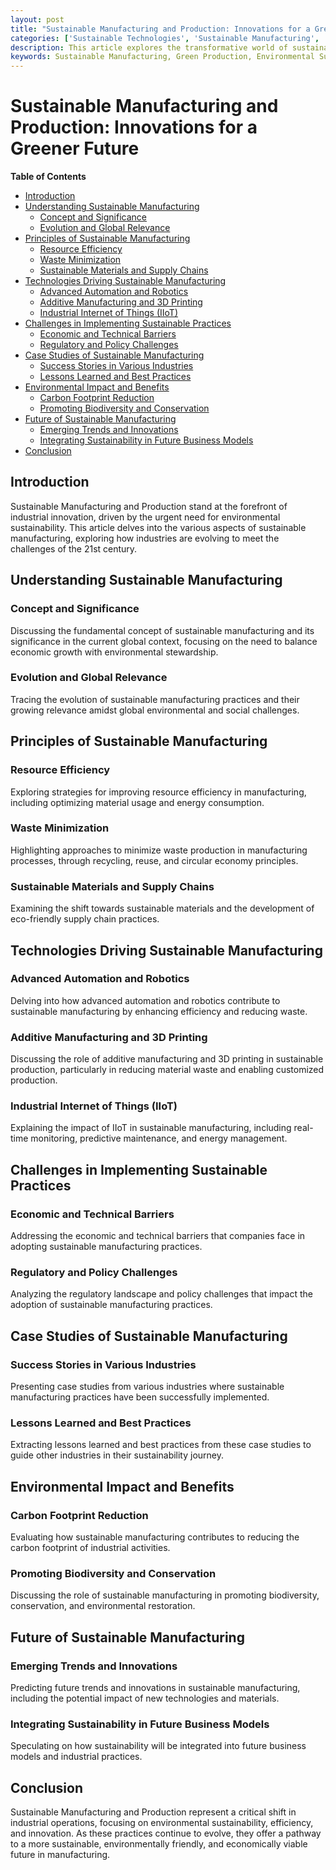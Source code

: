 ```yaml
---
layout: post
title: "Sustainable Manufacturing and Production: Innovations for a Greener Future"
categories: ['Sustainable Technologies', 'Sustainable Manufacturing', 'Green Production', 'Environmental Sustainability', 'Industrial Innovation']
description: This article explores the transformative world of sustainable manufacturing and production, detailing the innovative practices, technologies, and strategies reshaping industries towards environmental sustainability.
keywords: Sustainable Manufacturing, Green Production, Environmental Sustainability, Industrial Processes, Eco-friendly Manufacturing
---
```


# Sustainable Manufacturing and Production: Innovations for a Greener Future

**Table of Contents**

- [Introduction](#introduction)
- [Understanding Sustainable Manufacturing](#understanding-sustainable-manufacturing)
  - [Concept and Significance](#concept-and-significance)
  - [Evolution and Global Relevance](#evolution-and-global-relevance)
- [Principles of Sustainable Manufacturing](#principles-of-sustainable-manufacturing)
  - [Resource Efficiency](#resource-efficiency)
  - [Waste Minimization](#waste-minimization)
  - [Sustainable Materials and Supply Chains](#sustainable-materials-and-supply-chains)
- [Technologies Driving Sustainable Manufacturing](#technologies-driving-sustainable-manufacturing)
  - [Advanced Automation and Robotics](#advanced-automation-and-robotics)
  - [Additive Manufacturing and 3D Printing](#additive-manufacturing-and-3d-printing)
  - [Industrial Internet of Things (IIoT)](#industrial-internet-of-things-iiot)
- [Challenges in Implementing Sustainable Practices](#challenges-in-implementing-sustainable-practices)
  - [Economic and Technical Barriers](#economic-and-technical-barriers)
  - [Regulatory and Policy Challenges](#regulatory-and-policy-challenges)
- [Case Studies of Sustainable Manufacturing](#case-studies-of-sustainable-manufacturing)
  - [Success Stories in Various Industries](#success-stories-in-various-industries)
  - [Lessons Learned and Best Practices](#lessons-learned-and-best-practices)
- [Environmental Impact and Benefits](#environmental-impact-and-benefits)
  - [Carbon Footprint Reduction](#carbon-footprint-reduction)
  - [Promoting Biodiversity and Conservation](#promoting-biodiversity-and-conservation)
- [Future of Sustainable Manufacturing](#future-of-sustainable-manufacturing)
  - [Emerging Trends and Innovations](#emerging-trends-and-innovations)
  - [Integrating Sustainability in Future Business Models](#integrating-sustainability-in-future-business-models)
- [Conclusion](#conclusion)

## Introduction

Sustainable Manufacturing and Production stand at the forefront of industrial innovation, driven by the urgent need for environmental sustainability. This article delves into the various aspects of sustainable manufacturing, exploring how industries are evolving to meet the challenges of the 21st century.

## Understanding Sustainable Manufacturing

### Concept and Significance

Discussing the fundamental concept of sustainable manufacturing and its significance in the current global context, focusing on the need to balance economic growth with environmental stewardship.

### Evolution and Global Relevance

Tracing the evolution of sustainable manufacturing practices and their growing relevance amidst global environmental and social challenges.

## Principles of Sustainable Manufacturing

### Resource Efficiency

Exploring strategies for improving resource efficiency in manufacturing, including optimizing material usage and energy consumption.

### Waste Minimization

Highlighting approaches to minimize waste production in manufacturing processes, through recycling, reuse, and circular economy principles.

### Sustainable Materials and Supply Chains

Examining the shift towards sustainable materials and the development of eco-friendly supply chain practices.

## Technologies Driving Sustainable Manufacturing

### Advanced Automation and Robotics

Delving into how advanced automation and robotics contribute to sustainable manufacturing by enhancing efficiency and reducing waste.

### Additive Manufacturing and 3D Printing

Discussing the role of additive manufacturing and 3D printing in sustainable production, particularly in reducing material waste and enabling customized production.

### Industrial Internet of Things (IIoT)

Explaining the impact of IIoT in sustainable manufacturing, including real-time monitoring, predictive maintenance, and energy management.

## Challenges in Implementing Sustainable Practices

### Economic and Technical Barriers

Addressing the economic and technical barriers that companies face in adopting sustainable manufacturing practices.

### Regulatory and Policy Challenges

Analyzing the regulatory landscape and policy challenges that impact the adoption of sustainable manufacturing practices.

## Case Studies of Sustainable Manufacturing

### Success Stories in Various Industries

Presenting case studies from various industries where sustainable manufacturing practices have been successfully implemented.

### Lessons Learned and Best Practices

Extracting lessons learned and best practices from these case studies to guide other industries in their sustainability journey.

## Environmental Impact and Benefits

### Carbon Footprint Reduction

Evaluating how sustainable manufacturing contributes to reducing the carbon footprint of industrial activities.

### Promoting Biodiversity and Conservation

Discussing the role of sustainable manufacturing in promoting biodiversity, conservation, and environmental restoration.

## Future of Sustainable Manufacturing

### Emerging Trends and Innovations

Predicting future trends and innovations in sustainable manufacturing, including the potential impact of new technologies and materials.

### Integrating Sustainability in Future Business Models

Speculating on how sustainability will be integrated into future business models and industrial practices.

## Conclusion

Sustainable Manufacturing and Production represent a critical shift in industrial operations, focusing on environmental sustainability, efficiency, and innovation. As these practices continue to evolve, they offer a pathway to a more sustainable, environmentally friendly, and economically viable future in manufacturing.
